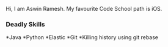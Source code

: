 Hi, I am Aswin Ramesh. My favourite Code School path is iOS.
### Deadly Skills
*Java
*Python
*Elastic
*Git
*Killing history using git rebase